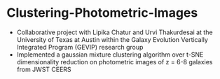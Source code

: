 # Clustering-Photometric-Images
* Collaborative project with Lipika Chatur and Urvi Thakurdesai at the University of Texas at Austin within the Galaxy Evolution Vertically Integrated Program (GEVIP) research group
* Implemented a gaussian mixture clustering algorithm over t-SNE dimensionality reduction on photometric images of z = 6-8 galaxies from JWST CEERS
